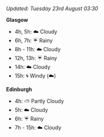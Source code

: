 *Updated: Tuesday 23rd August 03:30*

**Glasgow**

* 4h, 5h: :cloud: Cloudy
* 6h, 7h: :umbrella: Rainy
* 8h - 11h: :cloud: Cloudy
* 12h, 13h: :umbrella: Rainy
* 14h: :cloud: Cloudy
* 15h: :cyclone: Windy (:cloud:)

**Edinburgh**

* 4h: :partly_sunny: Partly Cloudy
* 5h: :cloud: Cloudy
* 6h: :umbrella: Rainy
* 7h - 15h: :cloud: Cloudy
